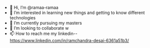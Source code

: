 - 👋 Hi, I’m @ramaa-ramaa
- 👀 I’m interested in learning new things and getting to know different technologies
- 🌱 I’m currently pursuing my masters 
- 💞️ I’m looking to collaborate w
- 📫 How to reach me my linkedin--https://www.linkedin.com/in/ramchandra-desai-6361a51b3/

<!---
ramaa-ramaa/ramaa-ramaa is a ✨ special ✨ repository because its `README.md` (this file) appears on your GitHub profile.
You can click the Preview link to take a look at your changes.
--->
